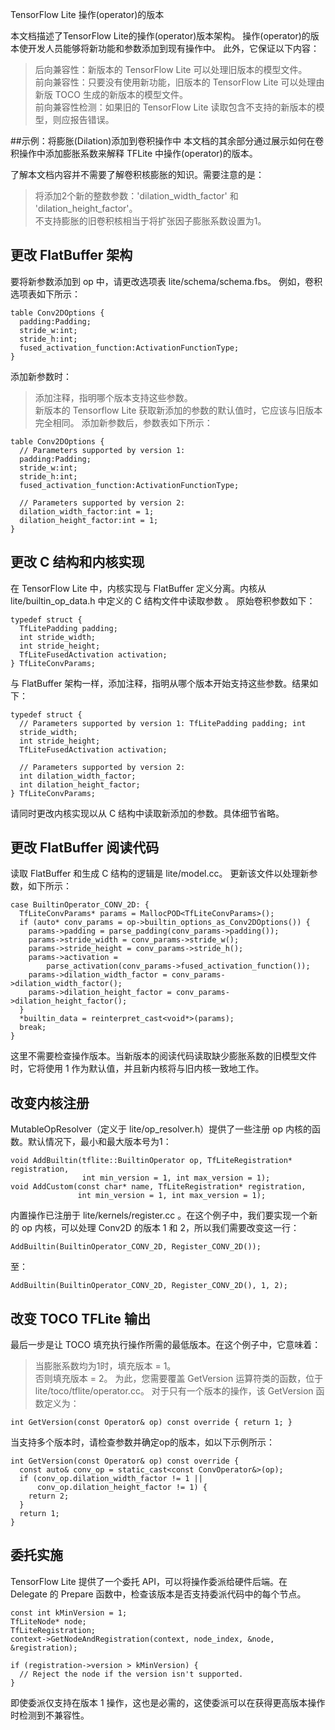 TensorFlow Lite 操作(operator)的版本

本文档描述了TensorFlow Lite的操作(operator)版本架构。 操作(operator)的版本使开发人员能够将新功能和参数添加到现有操作中。 此外，它保证以下内容：

> 后向兼容性：新版本的 TensorFlow Lite 可以处理旧版本的模型文件。                                                                               
> 前向兼容性：只要没有使用新功能，旧版本的 TensorFlow Lite 可以处理由新版 TOCO 生成的新版本的模型文件。                                            
> 前向兼容性检测：如果旧的 TensorFlow Lite 读取包含不支持的新版本的模型，则应报告错误。

##示例：将膨胀(Dilation)添加到卷积操作中
本文档的其余部分通过展示如何在卷积操作中添加膨胀系数来解释 TFLite 中操作(operator)的版本。

了解本文档内容并不需要了解卷积核膨胀的知识。需要注意的是：

> 将添加2个新的整数参数：'dilation_width_factor' 和 'dilation_height_factor'。                             
> 不支持膨胀的旧卷积核相当于将扩张因子膨胀系数设置为1。
## 更改 FlatBuffer 架构
要将新参数添加到 op 中，请更改选项表 lite/schema/schema.fbs。
例如，卷积选项表如下所示：
```
table Conv2DOptions {
  padding:Padding;
  stride_w:int;
  stride_h:int;
  fused_activation_function:ActivationFunctionType;
}
```
添加新参数时：
> 添加注释，指明哪个版本支持这些参数。                                                                     
> 新版本的 Tensorflow Lite 获取新添加的参数的默认值时，它应该与旧版本完全相同。
添加新参数后，参数表如下所示：
```
table Conv2DOptions {
  // Parameters supported by version 1:
  padding:Padding;
  stride_w:int;
  stride_h:int;
  fused_activation_function:ActivationFunctionType;

  // Parameters supported by version 2:
  dilation_width_factor:int = 1;
  dilation_height_factor:int = 1;
}
```
## 更改 C 结构和内核实现
在 TensorFlow Lite 中，内核实现与 FlatBuffer 定义分离。内核从 lite/builtin_op_data.h 中定义的 C 结构文件中读取参数 。
原始卷积参数如下：
```
typedef struct {
  TfLitePadding padding;
  int stride_width;
  int stride_height;
  TfLiteFusedActivation activation;
} TfLiteConvParams;
```
与 FlatBuffer 架构一样，添加注释，指明从哪个版本开始支持这些参数。结果如下：
```
typedef struct {
  // Parameters supported by version 1: TfLitePadding padding; int
  stride_width;
  int stride_height;
  TfLiteFusedActivation activation;

  // Parameters supported by version 2:
  int dilation_width_factor;
  int dilation_height_factor;
} TfLiteConvParams;
```
请同时更改内核实现以从 C 结构中读取新添加的参数。具体细节省略。
## 更改 FlatBuffer 阅读代码
读取 FlatBuffer 和生成 C 结构的逻辑是 lite/model.cc。
更新该文件以处理新参数，如下所示：
```
case BuiltinOperator_CONV_2D: {
  TfLiteConvParams* params = MallocPOD<TfLiteConvParams>();
  if (auto* conv_params = op->builtin_options_as_Conv2DOptions()) {
    params->padding = parse_padding(conv_params->padding());
    params->stride_width = conv_params->stride_w();
    params->stride_height = conv_params->stride_h();
    params->activation =
        parse_activation(conv_params->fused_activation_function());
    params->dilation_width_factor = conv_params->dilation_width_factor();
    params->dilation_height_factor = conv_params->dilation_height_factor();
  }
  *builtin_data = reinterpret_cast<void*>(params);
  break;
}
```
这里不需要检查操作版本。当新版本的阅读代码读取缺少膨胀系数的旧模型文件时，它将使用 1 作为默认值，并且新内核将与旧内核一致地工作。
## 改变内核注册
MutableOpResolver（定义于 lite/op_resolver.h）提供了一些注册 op 内核的函数。默认情况下，最小和最大版本号为1：
```
void AddBuiltin(tflite::BuiltinOperator op, TfLiteRegistration* registration,
                int min_version = 1, int max_version = 1);
void AddCustom(const char* name, TfLiteRegistration* registration,
               int min_version = 1, int max_version = 1);
```
内置操作已注册于 lite/kernels/register.cc 。在这个例子中，我们要实现一个新的 op 内核，可以处理 Conv2D 的版本 1 和 2，所以我们需要改变这一行：
```
AddBuiltin(BuiltinOperator_CONV_2D, Register_CONV_2D());
```
至：
```
AddBuiltin(BuiltinOperator_CONV_2D, Register_CONV_2D(), 1, 2);
```
## 改变 TOCO TFLite 输出
最后一步是让 TOCO 填充执行操作所需的最低版本。在这个例子中，它意味着：
> 当膨胀系数均为1时，填充版本 = 1。                                                                       
> 否则填充版本 = 2。
为此，您需要覆盖 GetVersion 运算符类的函数，位于                                                           
lite/toco/tflite/operator.cc。
对于只有一个版本的操作，该 GetVersion 函数定义为：
```
int GetVersion(const Operator& op) const override { return 1; }
```

当支持多个版本时，请检查参数并确定op的版本，如以下示例所示：

```
int GetVersion(const Operator& op) const override {
  const auto& conv_op = static_cast<const ConvOperator&>(op);
  if (conv_op.dilation_width_factor != 1 ||
      conv_op.dilation_height_factor != 1) {
    return 2;
  }
  return 1;
}
```
## 委托实施
TensorFlow Lite 提供了一个委托 API，可以将操作委派给硬件后端。在 Delegate 的 Prepare 函数中，检查该版本是否支持委派代码中的每个节点。
```
const int kMinVersion = 1;
TfLiteNode* node;
TfLiteRegistration;
context->GetNodeAndRegistration(context, node_index, &node, &registration);

if (registration->version > kMinVersion) {
  // Reject the node if the version isn't supported.
}
```
即使委派仅支持在版本 1 操作，这也是必需的，这使委派可以在获得更高版本操作时检测到不兼容性。
